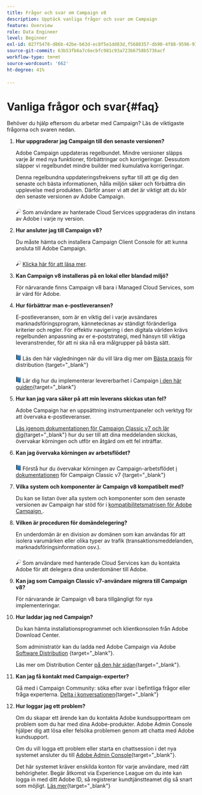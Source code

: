 ```yaml
---
title: Frågor och svar om Campaign v8
description: Upptäck vanliga frågor och svar om Campaign
feature: Overview
role: Data Engineer
level: Beginner
exl-id: 027f5478-d86b-42be-b63d-ec8f5e1dd83d,f5688357-db90-4f88-9596-91e9d0a20d75
source-git-commit: 63b53fb6a7c6ecbfc981c93a723b6758b5736acf
workflow-type: tm+mt
source-wordcount: '662'
ht-degree: 41%

---
```


# Vanliga frågor och svar{#faq}

Behöver du hjälp eftersom du arbetar med Campaign? Läs de viktigaste frågorna och svaren nedan.

1. **Hur uppgraderar jag Campaign till den senaste versionen?**

   Adobe Campaign uppdateras regelbundet. Mindre versioner släpps varje år med nya funktioner, förbättringar och korrigeringar. Dessutom släpper vi regelbundet mindre builder med kumulativa korrigeringar.

   Denna regelbundna uppdateringsfrekvens syftar till att ge dig den senaste och bästa informationen, hålla miljön säker och förbättra din upplevelse med produkten. Därför anser vi att det är viktigt att du kör den senaste versionen av Adobe Campaign.

   ![](../assets/do-not-localize/speech.png)  Som användare av hanterade Cloud Services uppgraderas din instans av Adobe i varje ny version.

1. **Hur ansluter jag till Campaign v8?**

   Du måste hämta och installera Campaign Client Console för att kunna ansluta till Adobe Campaign.

   ![](../assets/do-not-localize/glass.png) [Klicka här för att läsa mer](connect.md).

1. **Kan Campaign v8 installeras på en lokal eller blandad miljö?**

   För närvarande finns Campaign v8 bara i Managed Cloud Services, som är värd för Adobe.

1. **Hur förbättrar man e-postleveransen?**

   E-postleveransen, som är en viktig del i varje avsändares marknadsföringsprogram, kännetecknas av ständigt föränderliga kriterier och regler. För effektiv navigering i den digitala världen krävs regelbunden anpassning av er e-poststrategi, med hänsyn till viktiga leveranstrender, för att ni ska nå era målgrupper på bästa sätt.

   ![](../assets/do-not-localize/book.png) Läs den här vägledningen när du vill lära dig mer om  [Bästa praxis](https://experienceleague.adobe.com/docs/deliverability-learn/deliverability-best-practice-guide/introduction.html?lang=sv) för distribution {target=&quot;_blank&quot;}

   ![](../assets/do-not-localize/book.png) Lär dig hur du implementerar levererbarhet i Campaign  [i den här guiden](https://experienceleague.adobe.com/docs/deliverability-learn/deliverability-best-practice-guide/additional-resources/general-resources.html){target=&quot;_blank&quot;}

1. **Hur kan jag vara säker på att min leverans skickas utan fel?**

   Adobe Campaign har en uppsättning instrumentpaneler och verktyg för att övervaka e-postleveranser.

   [Läs igenom dokumentationen för Campaign Classic v7 och lär dig](https://experienceleague.adobe.com/docs/campaign-classic/using/sending-messages/monitoring-deliveries/about-delivery-monitoring.html){target=&quot;_blank&quot;} hur du ser till att dina meddelanden skickas, övervakar körningen och utför en åtgärd om ett fel inträffar.

1. **Kan jag övervaka körningen av arbetsflödet?**

   ![](../assets/do-not-localize/book.png) Förstå hur du övervakar körningen av Campaign-arbetsflödet  [i dokumentationen](https://experienceleague.adobe.com/docs/campaign-classic/using/automating-with-workflows/executing-a-workflow/starting-a-workflow.html) för Campaign Classic v7 {target=&quot;_blank&quot;}

1. **Vilka system och komponenter är Campaign v8 kompatibelt med?**

   Du kan se listan över alla system och komponenter som den senaste versionen av Campaign har stöd för i [kompatibilitetsmatrisen för Adobe Campaign ](compatibility-matrix.md).

1. **Vilken är proceduren för domändelegering?**

   En underdomän är en division av domänen som kan användas för att isolera varumärken eller olika typer av trafik (transaktionsmeddelanden, marknadsföringsinformation osv.).

   ![](../assets/do-not-localize/speech.png)  Som användare med hanterade Cloud Services kan du kontakta Adobe för att delegera dina underdomäner till Adobe.

1. **Kan jag som Campaign Classic v7-användare migrera till Campaign v8?**

   För närvarande är Campaign v8 bara tillgängligt för nya implementeringar.

1. **Hur laddar jag ned Campaign?**

   Du kan hämta installationsprogrammet och klientkonsolen från Adobe Download Center.

   Som administratör kan du ladda ned Adobe Campaign via Adobe [Software Distribution](https://experience.adobe.com/#/downloads/content/software-distribution/en/campaign.html) {target=&quot;_blank&quot;}.

   Läs mer om Distribution Center [på den här sidan](https://experienceleague.adobe.com/docs/experience-cloud/software-distribution/home.html){target=&quot;_blank&quot;}.

1. **Kan jag få kontakt med Campaign-experter?**

   Gå med i Campaign Community: söka efter svar i befintliga frågor eller fråga experterna. [Delta i konversationen](https://experienceleaguecommunities.adobe.com/t5/adobe-campaign-classic/ct-p/adobe-campaign-classic-community){target=&quot;_blank&quot;}


1. **Hur loggar jag ett problem?**

   Om du skapar ett ärende kan du kontakta Adobe kundsupportteam om problem som du har med dina Adobe-produkter. Adobe Admin Console hjälper dig att lösa eller felsöka problemen genom att chatta med Adobe kundsupport.

   Om du vill logga ett problem eller starta en chattsession i det nya systemet ansluter du till [Adobe Admin Console](https://adminConsole.adobe.com/overview){target=&quot;_blank&quot;}.

   Det här systemet kräver enskilda konton för varje användare, med rätt behörigheter. Begär åtkomst via Experience League om du inte kan logga in med ditt Adobe ID, så registrerar kundtjänstteamet dig så snart som möjligt. [Läs mer](https://helpx.adobe.com/se/enterprise/admin-guide.html/enterprise/using/support-for-experience-cloud.ug.html){target=&quot;_blank&quot;}
